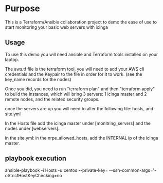 Purpose
=======

This is a Terraform/Ansible collaboration project to demo the ease of use to start monitoring your basic web servers with icinga


Usage
-----

To use this demo you will need ansible and Terraform tools installed on your laptop.

The aws.tf file is the terraform tool, you will need to add your AWS cli credentials and the Keypair to the file in order for it to work.
(see the key_name records for  the nodes)

Once you did, you need to run "terraform plan" and then "terraform apply" to build the instances,
 which will bring 3 servers: 1 icinga master and 2 remote nodes, and the related security groups.

once the servers are up you will need to alter the following file:  hosts, and site.yml

In the Hosts file add the icinga master under [monitring_servers] and the nodes under [webservers].

in the site.yml:
in the nrpe_allowed_hosts, add the INTERNAL ip of the icinga master.


playbook execution
------------------
 ansible-playbook -i Hosts  -u centos --private-key= <your ssh key> --ssh-common-args='-oStrictHostKeyChecking=no 